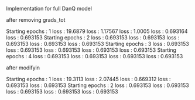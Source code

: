 Implementation for full DanQ model

after removing grads_tot

Starting epochs : 1
loss : 19.6879
loss : 1.17567
loss : 1.0005
loss : 0.693164
loss : 0.693153
Starting epochs : 2
loss : 0.693153
loss : 0.693153
loss : 0.693153
loss : 0.693153
loss : 0.693153
Starting epochs : 3
loss : 0.693153
loss : 0.693153
loss : 0.693153
loss : 0.693153
loss : 0.693153
Starting epochs : 4
loss : 0.693153
loss : 0.693153
loss : 0.693153
loss : 0.693153

after modifyin

Starting epochs : 1
loss : 19.3113
loss : 2.07445
loss : 0.669312
loss : 0.693153
loss : 0.693153
Starting epochs : 2
loss : 0.693153
loss : 0.693153
loss : 0.693153
loss : 0.693153
loss : 0.693153

